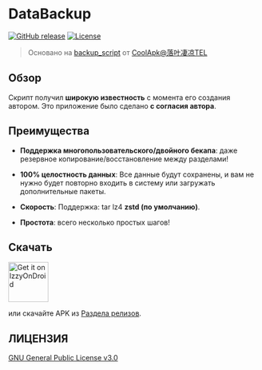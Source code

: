 # DataBackup
[![GitHub release](https://img.shields.io/github/v/release/XayahSuSuSu/Android-DataBackup?color=orange)](https://github.com/XayahSuSuSu/Android-DataBackup/releases) [![License](https://img.shields.io/github/license/XayahSuSuSu/Android-DataBackup?color=ff69b4)](./LICENSE)

> Основано на [backup_script](https://github.com/YAWAsau/backup_script) от [CoolApk@落叶凄凉TEL](http://www.coolapk.com/u/2277637)
>

## Обзор
Скрипт получил **широкую известность** с момента его создания автором. Это приложение было сделано **с согласия автора**.

## Преимущества
* **Поддержка многопользовательского/двойного бекапа**: даже резервное копирование/восстановление между разделами!

* **100% целостность данных**: Все данные будут сохранены, и вам не нужно будет повторно входить в систему или загружать дополнительные пакеты.

* **Скорость**: Поддержка: tar lz4 **zstd (по умолчанию)**.

* **Простота**: всего несколько простых шагов!

## Скачать
[<img src="https://gitlab.com/IzzyOnDroid/repo/-/raw/master/assets/IzzyOnDroid.png"
     alt="Get it on IzzyOnDroid"
     height="80">](https://apt.izzysoft.de/fdroid/index/apk/com.xayah.databackup)

или скачайте APK из [Раздела релизов](https://github.com/XayahSuSuSu/Android-DataBackup/releases/latest).

## ЛИЦЕНЗИЯ
[GNU General Public License v3.0](./LICENSE)